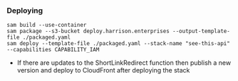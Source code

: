 ### Deploying

```
sam build --use-container
sam package --s3-bucket deploy.harrison.enterprises --output-template-file ./packaged.yaml
sam deploy --template-file ./packaged.yaml --stack-name "see-this-api" --capabilities CAPABILITY_IAM
```
- If there are updates to the ShortLinkRedirect function then publish a new version and deploy to CloudFront after deploying the stack
